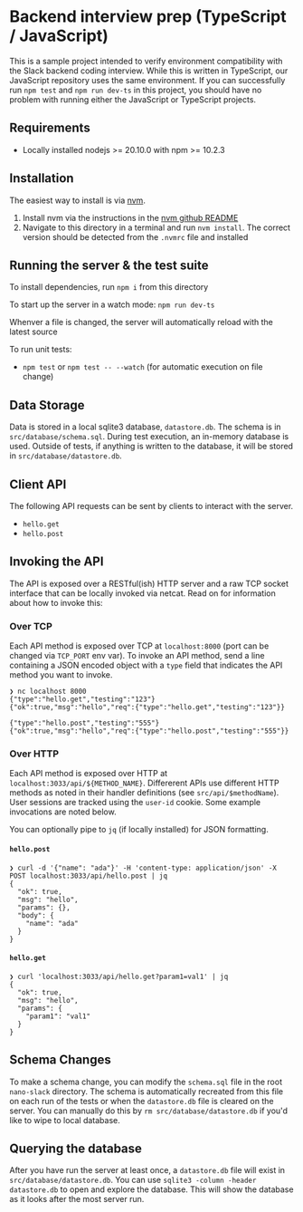 # Backend interview prep (TypeScript / JavaScript)

This is a sample project intended to verify environment compatibility with the Slack backend coding interview. While 
this is written in TypeScript, our JavaScript repository uses the same environment. If you can successfully run `npm test` and 
`npm run dev-ts` in this project, you should have no problem with running either the JavaScript or TypeScript projects.

## Requirements

- Locally installed nodejs >= 20.10.0 with npm >= 10.2.3

## Installation

The easiest way to install is via [nvm](https://github.com/nvm-sh/nvm).

1. Install nvm via the instructions in the [nvm github README](https://github.com/nvm-sh/nvm)
2. Navigate to this directory in a terminal and run `nvm install`. The correct version should be detected from the `.nvmrc` file and installed

## Running the server & the test suite

To install dependencies, run `npm i` from this directory

To start up the server in a watch mode: `npm run dev-ts`

Whenver a file is changed, the server will automatically reload with the latest source

To run unit tests:

- `npm test` or `npm test -- --watch` (for automatic execution on file change)

## Data Storage

Data is stored in a local sqlite3 database, `datastore.db`. The schema is in `src/database/schema.sql`. During test 
execution, an in-memory database is used.  Outside of tests, if anything is written to the database, it will be
stored in `src/database/datastore.db`.

## Client API

The following API requests can be sent by clients to interact with the server.

- `hello.get` 
- `hello.post`

## Invoking the API

The API is exposed over a RESTful(ish) HTTP server and a raw TCP socket interface that can be locally 
invoked via netcat.  Read on for information about how to invoke this:

### Over TCP

Each API method is exposed over TCP at `localhost:8000` (port can be changed via `TCP_PORT` env var). To invoke an API method,
send a line containing a JSON encoded object with a `type` field that indicates the API method you want to invoke.

```
❯ nc localhost 8000
{"type":"hello.get","testing":"123"}
{"ok":true,"msg":"hello","req":{"type":"hello.get","testing":"123"}}

{"type":"hello.post","testing":"555"}
{"ok":true,"msg":"hello","req":{"type":"hello.post","testing":"555"}}
```

### Over HTTP

Each API method is exposed over HTTP at `localhost:3033/api/${METHOD_NAME}`. Differerent APIs use different HTTP methods as noted in their handler
definitions (see `src/api/$methodName`). User sessions are tracked using the `user-id` cookie. Some example invocations are noted below.

You can optionally pipe to `jq` (if locally installed) for JSON formatting.

#### `hello.post`

```
❯ curl -d '{"name": "ada"}' -H 'content-type: application/json' -X POST localhost:3033/api/hello.post | jq
{
  "ok": true,
  "msg": "hello",
  "params": {},
  "body": {
    "name": "ada"
  }
}
```

#### `hello.get`

```
❯ curl 'localhost:3033/api/hello.get?param1=val1' | jq
{
  "ok": true,
  "msg": "hello",
  "params": {
    "param1": "val1"
  }
}
```

## Schema Changes

To make a schema change, you can modify the `schema.sql` file in the root `nano-slack` directory. The schema is
automatically recreated from this file on each run of the tests or when the `datastore.db` file is cleared on
the server. You can manually do this by `rm src/database/datastore.db` if you'd like to wipe to local database.

## Querying the database

After you have run the server at least once, a `datastore.db` file will exist in `src/database/datastore.db`. You
can use `sqlite3 -column -header datastore.db` to open and explore the database. This will show the database as
it looks after the most server run.
